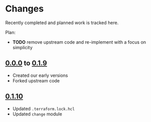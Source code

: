 # Changes
Recently completed and planned work is tracked here.

Plan:
- **TODO** remove upstream code and re-implement with a focus on simplicity

## [0.0.0](.) to [0.1.9](.)
- Created our early versions
- Forked upstream code

## [0.1.10](.)
- Updated `.terraform.lock.hcl`
- Updated `change` module

